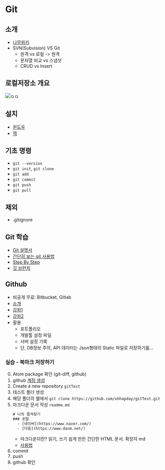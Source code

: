 # Git

## 소개
  - [나무위키](https://namu.wiki/w/Git)
  - SVN(Subvision) VS Git
    - 원격 vs 로컬 -> 원격
    - 문자열 비교 vs 스냅샷
    - CRUD vs Insert

## 로컬저장소 개요
  ![ㅁㅁ](https://git-scm.com/book/en/v2/images/areas.png)

## 설치
  - [윈도우](http://git-scm.com/download/win)
  - [맥](https://git-scm.com/download/mac)

## 기초 명령
  - `git --version`
  - `git init`, `git clone`
  - `git add`
  - `git commit`
  - `git push`
  - `git pull`

## 제외
  - .gitignore

## Git 학습
  - [Git 설명서](https://git-scm.com/book/ko/v1/%EC%8B%9C%EC%9E%91%ED%95%98%EA%B8%B0)
  - [간단히 보는 git 사용법](http://rogerdudler.github.io/git-guide/index.ko.html)
  - [Step By Step](https://try.github.io)
  - [깃 브런치](https://learngitbranching.js.org/)

## Github
  - 비공개 무료: Bitbucket, Gitlab
  - [소개](https://namu.wiki/w/GitHub)
  - [강좌1](https://medium.com/@psychet_learn/git-%EC%82%AC%EC%9A%A9%EB%B2%95-3%EC%9E%A5-github-%EC%9D%B4%EC%9A%A9%ED%95%98%EA%B8%B0-f53e765844e3)
  - [강좌2](https://nolboo.kim/blog/2013/10/06/github-for-beginner/#%EA%B9%83%EC%9D%B4-%EB%AD%90%EC%A7%80)
  - 활용
    - 포트폴리오
    - 개발툴 설정 파일
    - 서버 설정 기록
    - 단, DB정보 주의, API 데이터는 Json형태의 Static 파일로 저장하기를...

### 실습 - 북마크 저장하기
  0. Atom package 확인 (git-diff, github)
  1. github [계정 생성](https://github.com/join?source=header-home)
  2. Create a new repository `gitTest`
  2. 테스트 폴더 생성
  2. 해당 폴더의 쉘에서 `git clone https://github.com/ohhapday/gitTest.git`
  2. 마크다운 문서 작성 `readme.md`
      ```html
      # 나의 즐겨찾기
      ### 포털
        - [네이버](https://www.naver.com/)
        - [다음](https://www.daum.net/)
      ```
      * 마크다운이란? 읽기, 쓰기 쉽게 만든 간단한 HTML 문서. 확장자 md
      * [사용법](https://gist.github.com/ihoneymon/652be052a0727ad59601)
  4. commit
  6. push
  7. github 확인
